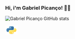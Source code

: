 ### Hi, i'm Gabriel Picanço! 🐱‍💻

![Gabriel Picanço GitHub stats](https://github-readme-stats.vercel.app/api?username=GabrielPicanco&show_icons=true&theme=radical)

<img align="center" alt="Python" height="30" width="40" src="https://raw.githubusercontent.com/devicons/devicon/master/icons/python/python-original.svg">
